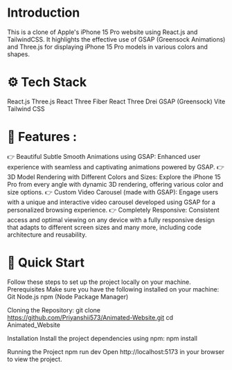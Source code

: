 # Introduction
This is a clone of Apple's iPhone 15 Pro website using React.js and TailwindCSS. It highlights the effective use of GSAP (Greensock Animations) and Three.js for displaying iPhone 15 Pro models in various colors and shapes.

# ⚙️ Tech Stack

React.js
Three.js
React Three Fiber
React Three Drei
GSAP (Greensock)
Vite
Tailwind CSS

# 🔋 Features : 

👉 Beautiful Subtle Smooth Animations using GSAP: Enhanced user experience with seamless and captivating animations powered by GSAP.
👉 3D Model Rendering with Different Colors and Sizes: Explore the iPhone 15 Pro from every angle with dynamic 3D rendering, offering various color and size options.
👉 Custom Video Carousel (made with GSAP): Engage users with a unique and interactive video carousel developed using GSAP for a personalized browsing experience.
👉 Completely Responsive: Consistent access and optimal viewing on any device with a fully responsive design that adapts to different screen sizes and many more, including code architecture and reusability.

# 🤸 Quick Start
Follow these steps to set up the project locally on your machine.
Prerequisites
Make sure you have the following installed on your machine:
Git
Node.js
npm (Node Package Manager)

Cloning the Repository:
git clone https://github.com/Priyanshii573/Animated-Website.git
cd Animated_Website

Installation
Install the project dependencies using npm:
npm install

Running the Project
npm run dev
Open http://localhost:5173 in your browser to view the project.

